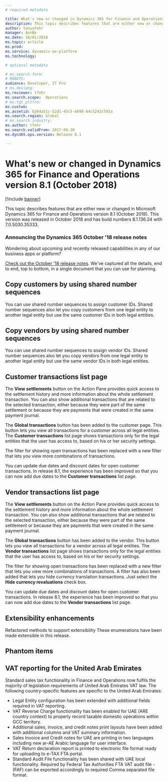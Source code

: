 ```yaml
---
# required metadata

title: What's new or changed in Dynamics 365 for Finance and Operations version 8.1 (October 2018)
description: This topic describes features that are either new or changed in Dynamics 365 for Finance and Operations version 8.0. This version was released in October 2018.
author: tonyafehr
manager: AnnBe
ms.date: 10/01/2018
ms.topic: article
ms.prod: 
ms.service: dynamics-ax-platform
ms.technology: 

# optional metadata

# ms.search.form: 
# ROBOTS: 
audience: Developer, IT Pro
# ms.devlang: 
ms.reviewer: tfehr
ms.search.scope:  Operations
# ms.tgt_pltfrm: 
ms.custom: 
ms.assetid: b264a51c-52d1-45c5-b698-64c5242c592a
ms.search.region: Global
# ms.search.industry: 
ms.author: tfehr
ms.search.validFrom: 2017-09-30 
ms.dyn365.ops.version: Release 8.1

---
```

# What's new or changed in Dynamics 365 for Finance and Operations version 8.1 (October 2018)

[!include [banner](../includes/banner.md)]

This topic describes features that are either new or changed in Microsoft Dynamics 365 for Finance and Operations version 8.1 (October 2018). This version was released in October 2018 and has build numbers 8.1.136.24 with 7.0.5030.35333.

### Announcing the Dynamics 365 October '18 release notes
Wondering about upcoming and recently released capabilities in any of our business apps or platform? 

[Check out the October '18 release notes](https://go.microsoft.com/fwlink/?linkid=870424). We've captured all the details, end to end, top to bottom, in a single document that you can use for planning. 

## Copy customers by using shared number sequences
You can use shared number sequences to assign customer IDs. Shared number sequences also let you copy customers from one legal entity to another legal entity but use the same customer IDs in both legal entities.

## Copy vendors by using shared number sequences
You can use shared number sequences to assign vendor IDs. Shared number sequences also let you copy vendors from one legal entity to another legal entity but use the same vendor IDs in both legal entities.

## Customer transactions list page
The **View settlements** button on the Action Pane provides quick access to the settlement history and more information about the whole settlement transaction. You can also show additional transactions that are related to the selected transaction, either because they were part of the same settlement or because they are payments that were created in the same payment journal.

The **Global transactions** button has been added to the customer page. This button lets you view all transactions for a customer across all legal entities. The **Customer transactions** list page shows transactions only for the legal entities that the user has access to, based on his or her security settings.

The filter for showing open transactions has been replaced with a new filter that lets you view more combinations of transactions. 

You can update due dates and discount dates for open customer transactions. In release 8.1, the experience has been improved so that you can now add due dates to the **Customer transactions** list page. 

## Vendor transactions list page 
The **View settlements** button on the Action Pane provides quick access to the settlement history and more information about the whole settlement transaction. You can also show additional transactions that are related to the selected transaction, either because they were part of the same settlement or because they are payments that were created in the same payment journal.

The **Global transactions** button has been added to the vendor. This button lets you view all transactions for a vendor across all legal entities. The **Vendor transactions** list page shows transactions only for the legal entities that the user has access to, based on his or her security settings.

The filter for showing open transactions has been replaced with a new filter that lets you view more combinations of transactions. A filter has also been added that lets you hide currency translation transactions. Just select the **Hide currency revaluations** check box.

You can update due dates and discount dates for open customer transactions. In release 8.1, the experience has been improved so that you can now add due dates to the **Vendor transactions** list page. 

## Extensibility enhancements

Refactored methods to support extensibility
These enumerations have been made extensible in this release. 

## Phantom items


## VAT reporting for the United Arab Emirates	
Standard sales tax functionality in Finance and Operations now fulfils the majority of legislation requirements of United Arab Emirates VAT law. The following country-specific features are specific to the United Arab Emirates:

  - Legal Entity configuration has been extended with additional fields required in VAT reporting.
  - VAT Reverse Charge functionality has been enabled for UAE (ARE country context) to properly record taxable domestic operations within GCC territory.
  - Additional sales, invoice, and credit notes print layouts have been added with additional columns and VAT summary information.
  - Sales Invoice and Credit notes for UAE are printing in two languages including new ar-AE Arabic language for user interface.
  - VAT Return declaration report is printed to electronic file format ready for uploading to e-TAX FTA portal.
  - Standard Audit File functionality has been shared with UAE local functionality. Required by Federal Tax Authorities FTA VAT audit file - (FAF) can be exported accordingly to required Comma separated file format.
